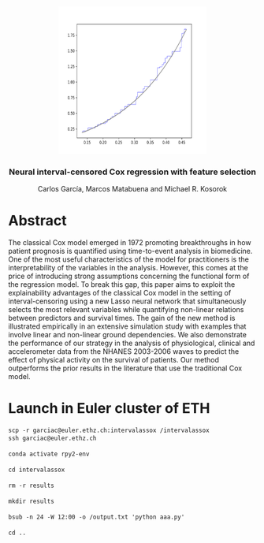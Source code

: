 <p align="center">
  <a href="https://example.com/">
    <img src="https://github.com/garcia-mc/intervalassox/blob/main/results/baselinehazard.png" alt="Logo" width=300 height=300>
  </a>

  <h3 align="center">Neural interval-censored Cox regression with feature selection</h3>

  <p align="center">
    Carlos García, Marcos Matabuena and Michael R. Kosorok
    <br>
   
  </p>
</p>

# Abstract

The classical Cox model emerged in 1972 promoting breakthroughs in how patient prognosis is quantified using time-to-event analysis in biomedicine. One of the most useful characteristics of the
model for practitioners is the interpretability of the variables in the analysis. However, this comes at the price of introducing strong assumptions concerning the functional form of the regression model. To break this gap, this paper aims to exploit the explainability advantages of the classical
Cox model in the setting of interval-censoring using a new Lasso neural network that simultaneously selects the most relevant variables while quantifying non-linear relations
between predictors and survival times. The gain of the new method is illustrated empirically in an extensive simulation study with examples that involve linear and non-linear ground dependencies. We also demonstrate the performance of our strategy in the analysis of physiological, clinical and accelerometer data from the NHANES 2003-2006 waves to predict the effect of physical activity on the survival of patients. Our method outperforms the prior results in the literature that use the traditional Cox model.

# Launch in Euler cluster of ETH


```{bash}
scp -r garciac@euler.ethz.ch:intervalassox /intervalassox
ssh garciac@euler.ethz.ch

conda activate rpy2-env

cd intervalassox

rm -r results

mkdir results

bsub -n 24 -W 12:00 -o /output.txt 'python aaa.py'

cd ..

```
